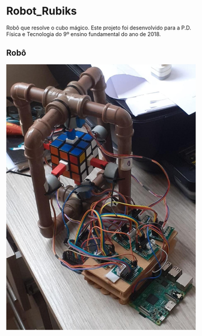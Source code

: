 # Robot_Rubiks
Robô que resolve o cubo mágico. Este projeto foi desenvolvido para a P.D. Física e Tecnologia do 9º ensino fundamental do ano de 2018.

## Robô
![Screenshot](robot_cube.jpeg)